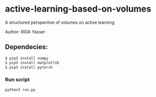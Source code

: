 # active-learning-based-on-volumes

A structured perspective of volumes on active learning

Author: RIDA Yasser

## Dependecies:

```bash
$ pip3 install numpy
$ pip3 install matplotlib
$ pip3 install pytorch
```

### Run script
```bash
python3 run.py
```
